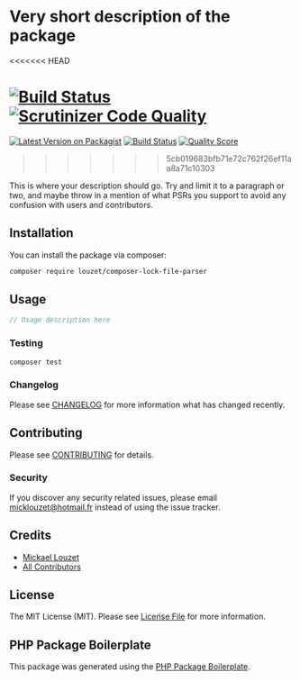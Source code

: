 # Very short description of the package

<<<<<<< HEAD
<!-- [![Latest Version on Packagist](https://img.shields.io/packagist/v/louzet/composer-lock-file-parser.svg?style=flat-square)](https://packagist.org/packages/louzet/composer-lock-file-parser) -->
[![Build Status](https://img.shields.io/travis/louzet/composer-lock-file-parser/master.svg?style=flat-square)](https://travis-ci.org/louzet/ComposerLockFileParser/)
[![Scrutinizer Code Quality](https://scrutinizer-ci.com/g/louzet/composerLockFileParser/badges/quality-score.png?b=master)](https://scrutinizer-ci.com/g/louzet/ComposerLockFileParser/)
=======
[![Latest Version on Packagist](https://img.shields.io/packagist/v/louzet/composer-lock-file-parser.svg?style=flat-square)](https://packagist.org/packages/louzet/composer-lock-file-parser)
[![Build Status](https://travis-ci.com/Louzet/ComposerLockFileParser.svg?branch=master)](https://travis-ci.com/Louzet/ComposerLockFileParser)
[![Quality Score](https://img.shields.io/scrutinizer/g/louzet/composer-lock-file-parser.svg?style=flat-square)](https://scrutinizer-ci.com/g/louzet/ComposerLockFileParser/)
>>>>>>> 5cb019683bfb71e72c762f26ef11aa8a71c10303
<!-- [![Total Downloads](https://img.shields.io/packagist/dt/louzet/composer-lock-file-parser.svg?style=flat-square)](https://packagist.org/packages/louzet/composer-lock-file-parser) -->

This is where your description should go. Try and limit it to a paragraph or two, and maybe throw in a mention of what PSRs you support to avoid any confusion with users and contributors.

## Installation

You can install the package via composer:

```bash
composer require louzet/composer-lock-file-parser
```

## Usage

``` php
// Usage description here
```

### Testing

``` bash
composer test
```

### Changelog

Please see [CHANGELOG](CHANGELOG.md) for more information what has changed recently.

## Contributing

Please see [CONTRIBUTING](CONTRIBUTING.md) for details.

### Security

If you discover any security related issues, please email micklouzet@hotmail.fr instead of using the issue tracker.

## Credits

- [Mickael Louzet](https://github.com/louzet)
- [All Contributors](../../contributors)

## License

The MIT License (MIT). Please see [License File](LICENSE.md) for more information.

## PHP Package Boilerplate

This package was generated using the [PHP Package Boilerplate](https://laravelpackageboilerplate.com).
